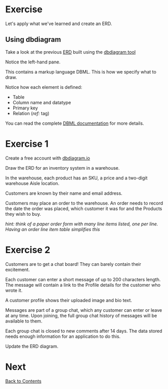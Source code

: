 # Exercise

Let's apply what we've learned and create an ERD.

## Using dbdiagram

Take a look at the previous [ERD](https://dbdiagram.io/d/ERD-Course-678e2dc76b7fa355c36da566) built using the [dbdiagram tool](dbdiagram.io)

Notice the left-hand pane.

This contains a markup language DBML. This is how we specify what to draw.

Notice how each element is defined:

- Table
- Column name and datatype
- Primary key
- Relation (_ref:_ tag)

You can read the complete [DBML documentation](https://dbml.dbdiagram.io/home) for more details.

# Exercise 1

Create a free account with [dbdiagram.io](dbdiagram.io)

Draw the ERD for an inventory system in a warehouse.

In the warehouse, each product has an SKU, a price and a two-digit warehouse Aisle location.

Customers are known by their name and email address.

Customers may place an order to the warehouse. An order needs to record the date the order was placed, which customer it was for and the Products they wish to buy.

_hint: think of a paper order form with many line items listed, one per line. Having an order line item table simplifies this_

# Exercise 2

Customers are to get a chat board! They can barely contain their excitement.

Each customer can enter a short message of up to 200 characters length. The message will contain a link to the Profile details for the customer who wrote it.

A customer profile shows their uploaded image and bio text.

Messages are part of a group chat, which any customer can enter or leave at any time. Upon joining, the full group chat history of messages will be available to them.

Each group chat is closed to new comments after 14 days. The data stored needs enough information for an application to do this.

Update the ERD diagram.

# Next

[Back to Contents](/contents.md)
